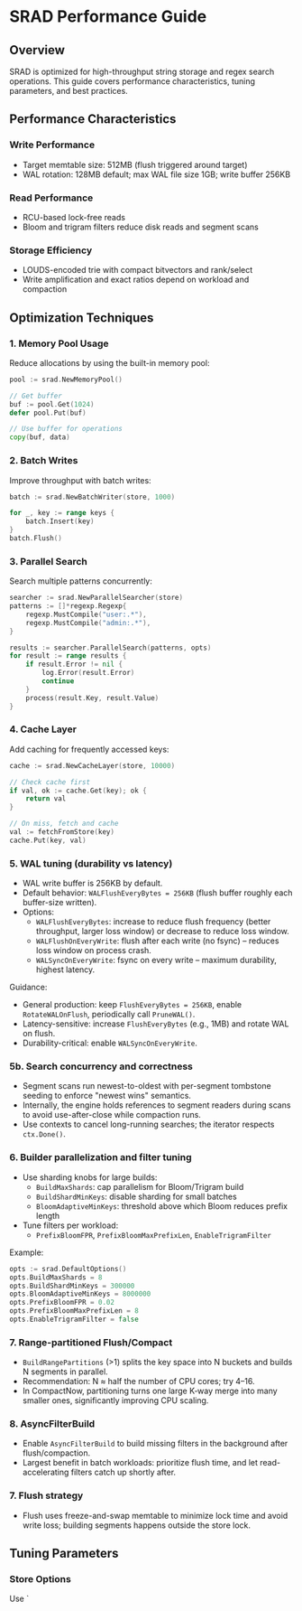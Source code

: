 # SRAD Performance Guide

## Overview

SRAD is optimized for high-throughput string storage and regex search operations. This guide covers performance characteristics, tuning parameters, and best practices.

## Performance Characteristics

### Write Performance
- Target memtable size: 512MB (flush triggered around target)
- WAL rotation: 128MB default; max WAL file size 1GB; write buffer 256KB

### Read Performance
- RCU-based lock-free reads
- Bloom and trigram filters reduce disk reads and segment scans

### Storage Efficiency
- LOUDS-encoded trie with compact bitvectors and rank/select
- Write amplification and exact ratios depend on workload and compaction

## Optimization Techniques

### 1. Memory Pool Usage

Reduce allocations by using the built-in memory pool:

```go
pool := srad.NewMemoryPool()

// Get buffer
buf := pool.Get(1024)
defer pool.Put(buf)

// Use buffer for operations
copy(buf, data)
```

### 2. Batch Writes

Improve throughput with batch writes:

```go
batch := srad.NewBatchWriter(store, 1000)

for _, key := range keys {
    batch.Insert(key)
}
batch.Flush()
```

### 3. Parallel Search

Search multiple patterns concurrently:

```go
searcher := srad.NewParallelSearcher(store)
patterns := []*regexp.Regexp{
    regexp.MustCompile("user:.*"),
    regexp.MustCompile("admin:.*"),
}

results := searcher.ParallelSearch(patterns, opts)
for result := range results {
    if result.Error != nil {
        log.Error(result.Error)
        continue
    }
    process(result.Key, result.Value)
}
```

### 4. Cache Layer

Add caching for frequently accessed keys:

```go
cache := srad.NewCacheLayer(store, 10000)

// Check cache first
if val, ok := cache.Get(key); ok {
    return val
}

// On miss, fetch and cache
val := fetchFromStore(key)
cache.Put(key, val)
```

### 5. WAL tuning (durability vs latency)

- WAL write buffer is 256KB by default.
- Default behavior: `WALFlushEveryBytes = 256KB` (flush buffer roughly each buffer-size written).
- Options:
  - `WALFlushEveryBytes`: increase to reduce flush frequency (better throughput, larger loss window) or decrease to reduce loss window.
  - `WALFlushOnEveryWrite`: flush after each write (no fsync) – reduces loss window on process crash.
  - `WALSyncOnEveryWrite`: fsync on every write – maximum durability, highest latency.

Guidance:
- General production: keep `FlushEveryBytes = 256KB`, enable `RotateWALOnFlush`, periodically call `PruneWAL()`.
- Latency-sensitive: increase `FlushEveryBytes` (e.g., 1MB) and rotate WAL on flush.
- Durability-critical: enable `WALSyncOnEveryWrite`.

### 5b. Search concurrency and correctness

- Segment scans run newest-to-oldest with per-segment tombstone seeding to enforce "newest wins" semantics.
- Internally, the engine holds references to segment readers during scans to avoid use-after-close while compaction runs.
- Use contexts to cancel long-running searches; the iterator respects `ctx.Done()`.

### 6. Builder parallelization and filter tuning

- Use sharding knobs for large builds:
  - `BuildMaxShards`: cap parallelism for Bloom/Trigram build
  - `BuildShardMinKeys`: disable sharding for small batches
  - `BloomAdaptiveMinKeys`: threshold above which Bloom reduces prefix length
- Tune filters per workload:
  - `PrefixBloomFPR`, `PrefixBloomMaxPrefixLen`, `EnableTrigramFilter`

Example:
```go
opts := srad.DefaultOptions()
opts.BuildMaxShards = 8
opts.BuildShardMinKeys = 300000
opts.BloomAdaptiveMinKeys = 8000000
opts.PrefixBloomFPR = 0.02
opts.PrefixBloomMaxPrefixLen = 8
opts.EnableTrigramFilter = false
```

### 7. Range-partitioned Flush/Compact

- `BuildRangePartitions` (>1) splits the key space into N buckets and builds N segments in parallel.
- Recommendation: N ≈ half the number of CPU cores; try 4–16.
- In CompactNow, partitioning turns one large K‑way merge into many smaller ones, significantly improving CPU scaling.

### 8. AsyncFilterBuild

- Enable `AsyncFilterBuild` to build missing filters in the background after flush/compaction.
- Largest benefit in batch workloads: prioritize flush time, and let read-accelerating filters catch up shortly after.

### 7. Flush strategy

- Flush uses freeze-and-swap memtable to minimize lock time and avoid write loss; building segments happens outside the store lock.

## Tuning Parameters

### Store Options

Use `